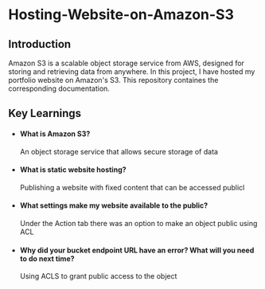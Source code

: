# Hosting-Website-on-Amazon-S3

## <a name="1_Introduction"></a> Introduction

Amazon S3 is a scalable object storage service from AWS, designed for storing and retrieving data from anywhere. In this project, I have hosted my portfolio website on Amazon's S3. This repository containes the corresponding documentation.


## <a name="3_Key_Learnings"></a> Key Learnings
- #### What is Amazon S3?
  An object storage service that allows secure storage of data
- #### What is static website hosting?
  Publishing a website with fixed content that can be accessed publicl
- #### What settings make my website available to the public?
  Under the Action tab there was an option to make an object public using ACL
- #### Why did your bucket endpoint URL have an error? What will you need to do next time?
  Using ACLS to grant public access to the object
